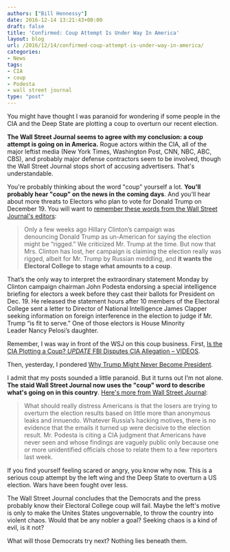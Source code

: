 ```yaml
---
authors: ["Bill Hennessy"]
date: 2016-12-14 13:21:43+00:00
draft: false
title: 'Confirmed: Coup Attempt Is Under Way In America'
layout: blog
url: /2016/12/14/confirmed-coup-attempt-is-under-way-in-america/
categories:
- News
tags:
- CIA
- coup
- Podesta
- wall street journal
type: "post"
---
```


You might have thought I was paranoid for wondering if some people in the CIA and the Deep State are plotting a coup to overturn our recent election.

**The Wall Street Journal seems to agree with my conclusion: a coup attempt is going on in America.** Rogue actors within the CIA, all of the major leftist media (New York Times, Washington Post, CNN, NBC, ABC, CBS), and probably major defense contractors seem to be involved, though the Wall Street Journal stops short of accusing advertisers. That's understandable.

You're probably thinking about the word "coup" yourself a lot. **You'll probably hear "coup" on the news in the coming days**. And you'll hear about more threats to Electors who plan to vote for Donald Trump on December 19. You will want to [remember these words from the Wall Street Journal's editors](https://www.wsj.com/articles/an-electoral-college-coup-1481590179):



> Only a few weeks ago Hillary Clinton’s campaign was denouncing Donald Trump as un-American for saying the election might be “rigged.” We criticized Mr. Trump at the time. But now that Mrs. Clinton has lost, her campaign is claiming the election really was rigged, albeit for Mr. Trump by Russian meddling, and **it wants the Electoral College to stage what amounts to a coup**.

That’s the only way to interpret the extraordinary statement Monday by Clinton campaign chairman John Podesta endorsing a special intelligence briefing for electors a week before they cast their ballots for President on Dec. 19. He released the statement hours after 10 members of the Electoral College sent a letter to Director of National Intelligence James Clapper seeking information on foreign interference in the election to judge if Mr. Trump “is fit to serve.” One of those electors is House Minority Leader Nancy Pelosi’s daughter.



Remember, I was way in front of the WSJ on this coup business. First, [Is the CIA Plotting a Coup? _UPDATE_ FBI Disputes CIA Allegation – VIDEOS](https://hennessysview.com/2016/12/11/is-the-cia-plotting-a-coup/).

Then, yesterday, I pondered [Why Trump Might Never Become President](https://hennessysview.com/2016/12/12/why-trump-might-never-become-president/).

I admit that my posts sounded a little paranoid. But it turns out I'm not alone. **The staid Wall Street Journal now uses the "coup" word to describe what's going on in this country**. [Here's more from Wall Street Journal](https://www.wsj.com/articles/an-electoral-college-coup-1481590179):



> What should really distress Americans is that the losers are trying to overturn the election results based on little more than anonymous leaks and innuendo. Whatever Russia’s hacking motives, there is no evidence that the emails it turned up were decisive to the election result. Mr. Podesta is citing a CIA judgment that Americans have never seen and whose findings are vaguely public only because one or more unidentified officials chose to relate them to a few reporters last week.



If you find yourself feeling scared or angry, you know why now. This is a serious coup attempt by the left wing and the Deep State to overturn a US election. Wars have been fought over less.

The Wall Street Journal concludes that the Democrats and the press probably know their Electoral College coup will fail. Maybe the left's motive is only to make the Unites States ungovernable, to throw the country into violent chaos. Would that be any nobler a goal? Seeking chaos is a kind of evil, is it not?

What will those Democrats try next? Nothing lies beneath them.
